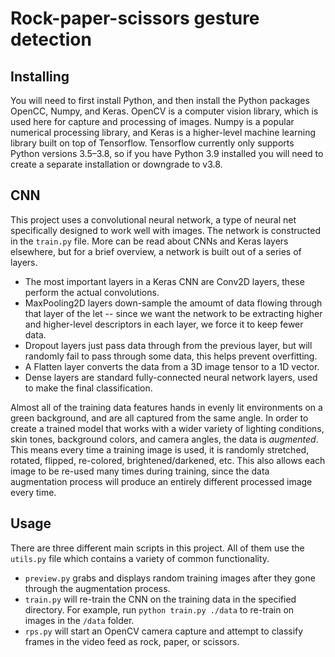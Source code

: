 # Rock-paper-scissors gesture detection

## Installing

You will need to first install Python, and then install the Python packages OpenCC, Numpy, and Keras. OpenCV is a computer vision library, which is used here for capture and processing of images. Numpy is a popular numerical processing library, and Keras is a higher-level machine learning library built on top of Tensorflow. Tensorflow currently only supports Python versions 3.5–3.8, so if you have Python 3.9 installed you will need to create a separate installation or downgrade to v3.8.

## CNN

This project uses a convolutional neural network, a type of neural net specifically designed to work well with images. The network is constructed in the `train.py` file. More can be read about CNNs and Keras layers elsewhere, but for a brief overview, a network is built out of a series of layers.

- The most important layers in a Keras CNN are Conv2D layers, these perform the actual convolutions.
- MaxPooling2D layers down-sample the amoumt of data flowing through that layer of the let -- since we want the network to be extracting higher and higher-level descriptors in each layer, we force it to keep fewer data.
- Dropout layers just pass data through from the previous layer, but will randomly fail to pass through some data, this helps prevent overfitting.
- A Flatten layer converts the data from a 3D image tensor to a 1D vector.
- Dense layers are standard fully-connected neural network layers, used to make the final classification.

Almost all of the training data features hands in evenly lit environments on a green background, and are all captured from the same angle. In order to create a trained model that works with a wider variety of lighting conditions, skin tones, background colors, and camera angles, the data is _augmented_. This means every time a training image is used, it is randomly stretched, rotated, flipped, re-colored, brightened/darkened, etc. This also allows each image to be re-used many times during training, since the data augmentation process will produce an entirely different processed image every time.

## Usage

There are three different main scripts in this project. All of them use the `utils.py` file which contains a variety of common functionality.

- `preview.py` grabs and displays random training images after they gone through the augmentation process.
- `train.py` will re-train the CNN on the training data in the specified directory. For example, run `python train.py ./data` to re-train on images in the `/data` folder.
- `rps.py` will start an OpenCV camera capture and attempt to classify frames in the video feed as rock, paper, or scissors.
